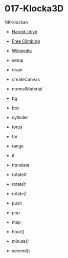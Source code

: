 # 017-Klocka3D

NK-klockan

* [Harold Lloyd](https://www.youtube.com/watch?v=Hr2aj1ibVYE)
* [Free Climbing](https://www.youtube.com/watch?v=Fiu0LeLUjUU)
* [Wikipedia](https://sv.wikipedia.org/wiki/NK-klockan)

* setup
* draw

* createCanvas
* normalMaterial
* bg

* box
* cylinder
* torus

* for
* range
* if

* translate
* rotateX
* rotateY
* rotateZ
* push
* pop

* map

* hour()
* minute()
* second()
